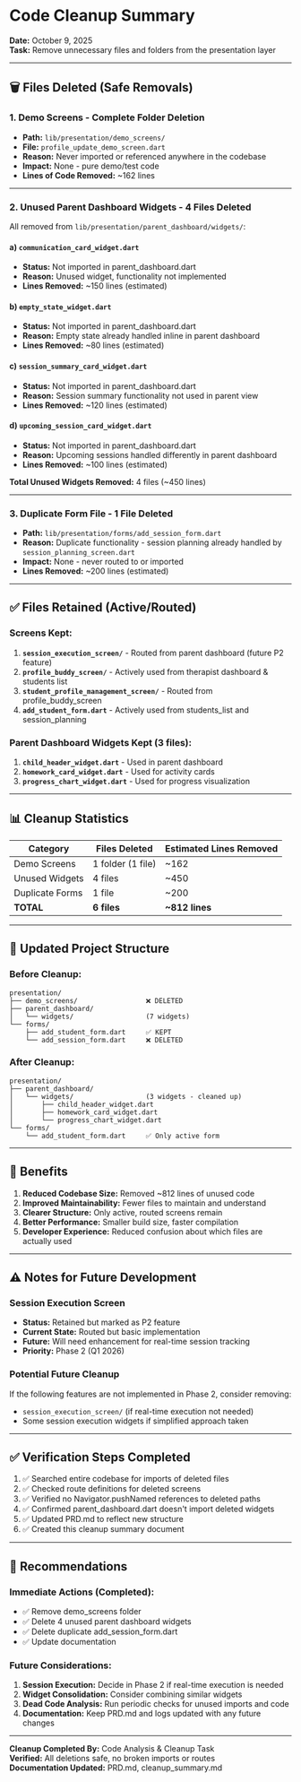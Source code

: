 # Code Cleanup Summary

**Date:** October 9, 2025  
**Task:** Remove unnecessary files and folders from the presentation layer

---

## 🗑️ Files Deleted (Safe Removals)

### 1. **Demo Screens** - Complete Folder Deletion

- **Path:** `lib/presentation/demo_screens/`
- **File:** `profile_update_demo_screen.dart`
- **Reason:** Never imported or referenced anywhere in the codebase
- **Impact:** None - pure demo/test code
- **Lines of Code Removed:** ~162 lines

---

### 2. **Unused Parent Dashboard Widgets** - 4 Files Deleted

All removed from `lib/presentation/parent_dashboard/widgets/`:

#### a) `communication_card_widget.dart`

- **Status:** Not imported in parent_dashboard.dart
- **Reason:** Unused widget, functionality not implemented
- **Lines Removed:** ~150 lines (estimated)

#### b) `empty_state_widget.dart`

- **Status:** Not imported in parent_dashboard.dart
- **Reason:** Empty state already handled inline in parent dashboard
- **Lines Removed:** ~80 lines (estimated)

#### c) `session_summary_card_widget.dart`

- **Status:** Not imported in parent_dashboard.dart
- **Reason:** Session summary functionality not used in parent view
- **Lines Removed:** ~120 lines (estimated)

#### d) `upcoming_session_card_widget.dart`

- **Status:** Not imported in parent_dashboard.dart
- **Reason:** Upcoming sessions handled differently in parent dashboard
- **Lines Removed:** ~100 lines (estimated)

**Total Unused Widgets Removed:** 4 files (~450 lines)

---

### 3. **Duplicate Form File** - 1 File Deleted

- **Path:** `lib/presentation/forms/add_session_form.dart`
- **Reason:** Duplicate functionality - session planning already handled by `session_planning_screen.dart`
- **Impact:** None - never routed to or imported
- **Lines Removed:** ~200 lines (estimated)

---

## ✅ Files Retained (Active/Routed)

### Screens Kept:

1. **`session_execution_screen/`** - Routed from parent dashboard (future P2 feature)
2. **`profile_buddy_screen/`** - Actively used from therapist dashboard & students list
3. **`student_profile_management_screen/`** - Routed from profile_buddy_screen
4. **`add_student_form.dart`** - Actively used from students_list and session_planning

### Parent Dashboard Widgets Kept (3 files):

1. **`child_header_widget.dart`** - Used in parent dashboard
2. **`homework_card_widget.dart`** - Used for activity cards
3. **`progress_chart_widget.dart`** - Used for progress visualization

---

## 📊 Cleanup Statistics

| Category        | Files Deleted     | Estimated Lines Removed |
| --------------- | ----------------- | ----------------------- |
| Demo Screens    | 1 folder (1 file) | ~162                    |
| Unused Widgets  | 4 files           | ~450                    |
| Duplicate Forms | 1 file            | ~200                    |
| **TOTAL**       | **6 files**       | **~812 lines**          |

---

## 🔄 Updated Project Structure

### Before Cleanup:

```
presentation/
├── demo_screens/                 ❌ DELETED
├── parent_dashboard/
│   └── widgets/                  (7 widgets)
└── forms/
    ├── add_student_form.dart     ✅ KEPT
    └── add_session_form.dart     ❌ DELETED
```

### After Cleanup:

```
presentation/
├── parent_dashboard/
│   └── widgets/                  (3 widgets - cleaned up)
│       ├── child_header_widget.dart
│       ├── homework_card_widget.dart
│       └── progress_chart_widget.dart
└── forms/
    └── add_student_form.dart     ✅ Only active form
```

---

## 📝 Benefits

1. **Reduced Codebase Size:** Removed ~812 lines of unused code
2. **Improved Maintainability:** Fewer files to maintain and understand
3. **Clearer Structure:** Only active, routed screens remain
4. **Better Performance:** Smaller build size, faster compilation
5. **Developer Experience:** Reduced confusion about which files are actually used

---

## ⚠️ Notes for Future Development

### Session Execution Screen

- **Status:** Retained but marked as P2 feature
- **Current State:** Routed but basic implementation
- **Future:** Will need enhancement for real-time session tracking
- **Priority:** Phase 2 (Q1 2026)

### Potential Future Cleanup

If the following features are not implemented in Phase 2, consider removing:

- `session_execution_screen/` (if real-time execution not needed)
- Some session execution widgets if simplified approach taken

---

## ✅ Verification Steps Completed

1. ✅ Searched entire codebase for imports of deleted files
2. ✅ Checked route definitions for deleted screens
3. ✅ Verified no Navigator.pushNamed references to deleted paths
4. ✅ Confirmed parent_dashboard.dart doesn't import deleted widgets
5. ✅ Updated PRD.md to reflect new structure
6. ✅ Created this cleanup summary document

---

## 🎯 Recommendations

### Immediate Actions (Completed):

- ✅ Remove demo_screens folder
- ✅ Delete 4 unused parent dashboard widgets
- ✅ Delete duplicate add_session_form.dart
- ✅ Update documentation

### Future Considerations:

1. **Session Execution:** Decide in Phase 2 if real-time execution is needed
2. **Widget Consolidation:** Consider combining similar widgets
3. **Dead Code Analysis:** Run periodic checks for unused imports and code
4. **Documentation:** Keep PRD.md and logs updated with any future changes

---

**Cleanup Completed By:** Code Analysis & Cleanup Task  
**Verified:** All deletions safe, no broken imports or routes  
**Documentation Updated:** PRD.md, cleanup_summary.md
